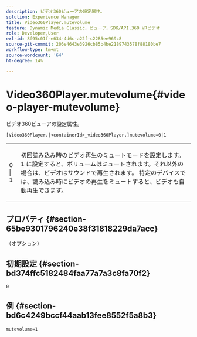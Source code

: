 ```yaml
---
description: ビデオ360ビューアの設定属性。
solution: Experience Manager
title: Video360Player.mutevolume
feature: Dynamic Media Classic，ビューア，SDK/API,360 VRビデオ
role: Developer,User
exl-id: 8f95c01f-e634-4d6c-a22f-c2285ee969c8
source-git-commit: 206e4643e3926cb85b4be2189743578f88180be7
workflow-type: tm+mt
source-wordcount: '64'
ht-degree: 14%

---
```


# Video360Player.mutevolume{#video-player-mutevolume}

ビデオ360ビューアの設定属性。

`[Video360Player.|<containerId>_video360Player.]mutevolume=0|1`

<table id="table_2A4F898BBF88417DB0834B7F78637F5D"> 
 <tbody> 
  <tr> 
   <td colname="col1"> <p> <span class="codeph"> 0 | 1 </span> </p> </td> 
   <td colname="col2"> <p> 初回読み込み時のビデオ再生のミュートモードを設定します。 <span class="codeph"> 1 </span>に設定すると、ボリュームはミュートされます。それ以外の場合は、ビデオはサウンドで再生されます。 特定のデバイスでは、読み込み時にビデオの再生をミュートすると、ビデオも自動再生できます。 </p> </td> 
  </tr> 
 </tbody> 
</table>

## プロパティ {#section-65be9301796240e38f31818229da7acc}

（オプション）

## 初期設定 {#section-bd374ffc5182484faa77a7a3c8fa70f2}

`0`

## 例 {#section-bd6c4249bccf44aab13fee8552f5a8b3}

`mutevolume=1`
